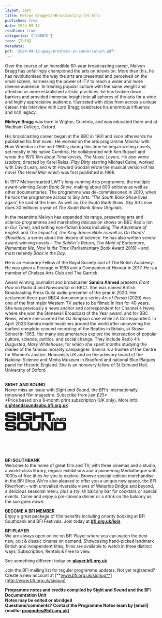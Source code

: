 ```yaml
---
layout: post
title: Melvyn Bragg<br>Broadcasting the Arts
published: true
date: 2024-09-12
readtime: true
categories: ['EVENTS']
tags: [Talk]
metadata: 
pdf: '2024-09-12-quay-brothers-in-conversation.pdf'
---
```


Over the course of an incredible 60-year broadcasting career, Melvyn Bragg has unfailingly championed the arts on television. More than this, he has revolutionised the way the arts are presented and perceived on the small screen, harnessing the power of ITV to reach a wider and more diverse audience. In treating popular culture with the same weight and attention as more established artistic practices, he has broken down barriers and provided immense insight into all spheres of the arts for a wide and highly appreciative audience. Illustrated with clips from across a unique career, this interview with Lord Bragg celebrates his enormous influence and rich legacy.

**Melvyn Bragg** was born in Wigton, Cumbria, and was educated there and at Wadham College, Oxford.

His broadcasting career began at the BBC in 1961 and soon afterwards he published his first novel. He worked on the arts programme _Monitor_ with Huw Wheldon in the mid-1960s; during this time he began writing novels, set mostly in his native Cumbria. He collaborated with Ken Russell and wrote the 1970 film about Tchaikovsky, _The Music Lovers_. He also wrote _Isadora_, directed by Karel Reisz, _Play Dirty_ starring Michael Caine, worked with David Lean, and with Howard Goodall wrote the musical version of his novel _The Hired Man_ which was first published in 1969.

In 1977 Melvyn started LWT’s long-running Arts programme, the multiple award-winning _South Bank Show_, making about 800 editions as well as other documentaries. The programme was de-commissioned in 2010, when he took the programme across to Sky Arts. ‘_The South Bank Show_ lives again’, he said at the time. As well as _The South Bank Show_, Sky Arts now does 30 editions a year of _The South Bank Show Originals_.

In the meantime Melvyn has expanded his range, presenting arts and science programmes and marshalling discussion shows on BBC Radio (on _In Our Time_), and writing non-fiction books including _The Adventure of English_ and _The Impact of The King James Bible_ as well as _On Giants’ Shoulders_, a series about the history of science. He has also written several award-winning novels – _The Soldier’s Return_, _The Maid of Buttermere_, _Remember Me_, _Now Is the Time_ (Parliamentary Book Award 2016) – and most recently _Back in the Day_.

He is an Honorary Fellow of the Royal Society and of The British Academy. He was given a Peerage in 1998 and a Companion of Honour in 2017. He is a member of Chelsea Arts Club and The Garrick.

Award winning journalist and broadcaster **Samira Ahmed** presents _Front Row_ on Radio 4 and _Newswatch_ on BBC1. She was named British Broadcasting Press Guild audio presenter of the year in 2020. Her acclaimed three-part BBC4 documentary series _Art of Persia_ (2020) was one of the first major Western TV series to be filmed in Iran for 40 years. She was previously a news anchor and correspondent for Channel 4 News, where she won the Stonewall Broadcast of the Year award, and for BBC News, where she covered the OJ Simpson case while LA Correspondent. In April 2023 Samira made headlines around the world after uncovering the earliest complete concert recording of the Beatles in Britain, at Stowe School in 1963. Her many documentaries explore the intersection of popular culture, science, politics, and social change. They include Radio 4’s _Disgusted, Mary Whitehouse_, for which she spent months studying the diaries of the famous morality campaigner. Samira is a trustee of the Centre for Women’s Justice, Humanists UK and on the advisory board of the National Science and Media Museum in Bradford and national Blue Plaques panel for Historic England. She is an honorary fellow of St Edmund Hall, University of Oxford.
<br><br>

**SIGHT AND SOUND**<br>
Never miss an issue with _Sight and Sound_, the BFI’s internationally renowned film magazine. Subscribe from just £25*<br>
*Price based on a 6-month print subscription (UK only). More info: [**sightandsoundsubs.bfi.org.uk**](https://sightandsoundsubs.bfi.org.uk/subscribe)

<img style="float: left;" src="/img/sight-and-sound.jpg" width="40%" height="40%"><br><br><br><br><br><br><br><br>

**BFI SOUTHBANK**  
Welcome to the home of great film and TV, with three cinemas and a studio, a world-class library, regular exhibitions and a pioneering Mediatheque with 1000s of free titles for you to explore. Browse special-edition merchandise in the BFI Shop.We&#39;re also pleased to offer you a unique new space, the BFI Riverfront – with unrivalled riverside views of Waterloo Bridge and beyond, a delicious seasonal menu, plus a stylish balcony bar for cocktails or special events. Come and enjoy a pre-cinema dinner or a drink on the balcony as the sun goes down.  

**BECOME A BFI MEMBER**  
Enjoy a great package of film benefits including priority booking at BFI Southbank and BFI Festivals. Join today at [**bfi.org.uk/join**](http://www.bfi.org.uk/join)  

**BFI PLAYER**  
 We are always open online on BFI Player where you can watch the best new, cult &amp; classic cinema on demand. Showcasing hand-picked landmark British and independent titles, films are available to watch in three distinct ways: Subscription, Rentals &amp; Free to view.  

See something different today on [**player.bfi.org.uk**](https://player.bfi.org.uk)  

Join the BFI mailing list for regular programme updates. Not yet registered? Create a new account at [**www.bfi.org.uk/signup**](http://www.bfi.org.uk/signup)

**Programme notes and credits compiled by Sight and Sound and the BFI Documentation Unit  
Notes may be edited or abridged  
Questions/comments? Contact the Programme Notes team by [email](mailto: prognotes@bfi.org.uk)**
<!--stackedit_data:
eyJoaXN0b3J5IjpbNTAxNjQzOTQsMTA5NzAxMzQ5LDIwMDM1ND
c3NDIsMTI5MDAxMTE3Nl19
-->
